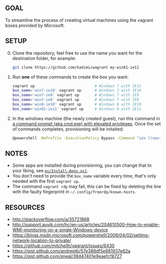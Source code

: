 ## GOAL

To streamline the process of creating virtual machines using the vagrant boxes provided by Microsoft.

## SETUP

0. Clone the repository, feel free to use the name you want for the destination folder, for example:

    ```sh
    git clone https://github.com/kadimi/wagrant my-win81-ie11
    ```

0. Run **one** of these commands to create the box you want:

    ```sh
    vagrant up                           # Windows 7 with IE11
    box_name='win7-ie10' vagrant up      # Windows 7 with IE10
    box_name='win7-ie9' vagrant up       # Windows 7 with IE9
    box_name='win7-ie8' vagrant up       # Windows 7 with IE8
    box_name='win8-ie10' vagrant up      # Windows 8 with IE10
    box_name='win81-ie11' vagrant up     # Windows 8 with IE11
    ```

0. In the windows machine (the newly created guest), run this command in [a command prompt (aka cmd.exe) with elevated privileges](https://technet.microsoft.com/en-us/library/cc947813(v=ws.10).aspx). Once the set of commands completes, provisioning will be initaited:

    ```sh
    @powershell -NoProfile -ExecutionPolicy Bypass -Command "iex ((new-object net.webclient).DownloadString('https://is.gd/wagrant'))"
    ```

## NOTES

- Some apps are installed during provisioning, you can change that to your liking, see [`ps/Install-Apps.ps1`](https://github.com/kadimi/wagrant/blob/master/ps/Install-Apps.ps1).
- You don't need to provide the `box_name` variable every time, that's only needed with the first `vagrant up`.
- The command `vagrant rdp` may fail, this can be fixed by deleting the line with the faulty fingerprint in `~/.config/freerdp/known-hosts`.

## RESOURCES

- http://stackoverflow.com/a/35721868
- http://support.auvik.com/hc/en-us/articles/204610500-How-to-enable-WMI-monitoring-on-a-single-Windows-device
- https://blogs.msdn.microsoft.com/powershell/2009/04/02/setting-network-location-to-private/
- https://github.com/mitchellh/vagrant/issues/6430
- https://gist.github.com/andreptb/57e388df5e881937e62a
- https://gist.github.com/sneal/39d47401e9eaefcf8727
